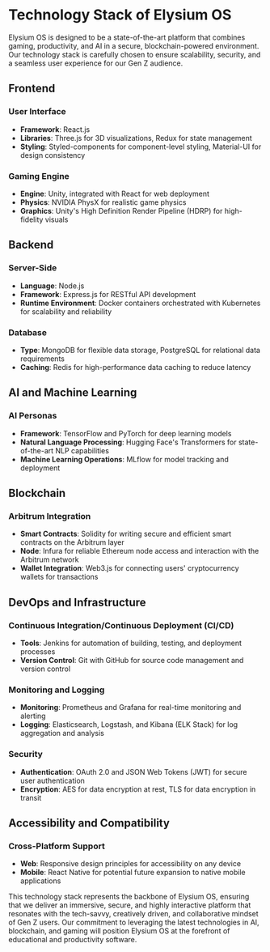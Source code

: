 # Technology Stack of Elysium OS

Elysium OS is designed to be a state-of-the-art platform that combines gaming, productivity, and AI in a secure, blockchain-powered environment. Our technology stack is carefully chosen to ensure scalability, security, and a seamless user experience for our Gen Z audience.

## Frontend

### User Interface
- **Framework**: React.js
- **Libraries**: Three.js for 3D visualizations, Redux for state management
- **Styling**: Styled-components for component-level styling, Material-UI for design consistency

### Gaming Engine
- **Engine**: Unity, integrated with React for web deployment
- **Physics**: NVIDIA PhysX for realistic game physics
- **Graphics**: Unity's High Definition Render Pipeline (HDRP) for high-fidelity visuals

## Backend

### Server-Side
- **Language**: Node.js
- **Framework**: Express.js for RESTful API development
- **Runtime Environment**: Docker containers orchestrated with Kubernetes for scalability and reliability

### Database
- **Type**: MongoDB for flexible data storage, PostgreSQL for relational data requirements
- **Caching**: Redis for high-performance data caching to reduce latency

## AI and Machine Learning

### AI Personas
- **Framework**: TensorFlow and PyTorch for deep learning models
- **Natural Language Processing**: Hugging Face's Transformers for state-of-the-art NLP capabilities
- **Machine Learning Operations**: MLflow for model tracking and deployment

## Blockchain

### Arbitrum Integration
- **Smart Contracts**: Solidity for writing secure and efficient smart contracts on the Arbitrum layer
- **Node**: Infura for reliable Ethereum node access and interaction with the Arbitrum network
- **Wallet Integration**: Web3.js for connecting users' cryptocurrency wallets for transactions

## DevOps and Infrastructure

### Continuous Integration/Continuous Deployment (CI/CD)
- **Tools**: Jenkins for automation of building, testing, and deployment processes
- **Version Control**: Git with GitHub for source code management and version control

### Monitoring and Logging
- **Monitoring**: Prometheus and Grafana for real-time monitoring and alerting
- **Logging**: Elasticsearch, Logstash, and Kibana (ELK Stack) for log aggregation and analysis

### Security
- **Authentication**: OAuth 2.0 and JSON Web Tokens (JWT) for secure user authentication
- **Encryption**: AES for data encryption at rest, TLS for data encryption in transit

## Accessibility and Compatibility

### Cross-Platform Support
- **Web**: Responsive design principles for accessibility on any device
- **Mobile**: React Native for potential future expansion to native mobile applications

This technology stack represents the backbone of Elysium OS, ensuring that we deliver an immersive, secure, and highly interactive platform that resonates with the tech-savvy, creatively driven, and collaborative mindset of Gen Z users. Our commitment to leveraging the latest technologies in AI, blockchain, and gaming will position Elysium OS at the forefront of educational and productivity software.